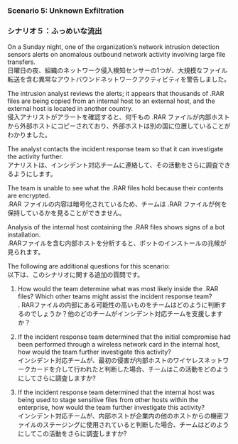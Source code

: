 ### Scenario 5: Unknown Exfiltration 
### シナリオ５：ふっめいな流出

On a Sunday night, one of the organization’s network intrusion detection sensors alerts on anomalous outbound network activity involving large file transfers.  
日曜日の夜、組織のネットワーク侵入検知センサーの1つが、大規模なファイル転送を含む異常なアウトバウンドネットワークアクティビティを警告しました。 

The intrusion analyst reviews the alerts; it appears that thousands of .RAR files are being copied from an internal host to an external host, and the external host is located in another country.  
侵入アナリストがアラートを確認すると、何千もの .RAR ファイルが内部ホストから外部ホストにコピーされており、外部ホストは別の国に位置していることがわかりました。

The analyst contacts the incident response team so that it can investigate the activity further.  
アナリストは、インシデント対応チームに連絡して、その活動をさらに調査できるようにします。

The team is unable to see what the .RAR files hold because their contents are encrypted.  
.RAR ファイルの内容は暗号化されているため、チームは .RAR ファイルが何を保持しているかを見ることができません。

Analysis of the internal host containing the .RAR files shows signs of a bot installation.  
.RARファイルを含む内部ホストを分析すると、ボットのインストールの兆候が見られます。

The following are additional questions for this scenario:  
以下は、このシナリオに関する追加の質問です。

1. How would the team determine what was most likely inside the .RAR files? Which other teams might assist the incident response team?  
. RARファイルの内部にある可能性の高いものをチームはどのように判断するのでしょうか？他のどのチームがインシデント対応チームを支援しますか？ 

2. If the incident response team determined that the initial compromise had been performed through a wireless network card in the internal host, how would the team further investigate this activity?  
インシデント対応チームが、最初の侵害が内部ホストのワイヤレスネットワークカードを介して行われたと判断した場合、チームはこの活動をどのようにしてさらに調査しますか? 

3. If the incident response team determined that the internal host was being used to stage sensitive files from other hosts within the enterprise, how would the team further investigate this activity?  
インシデント対応チームが、内部ホストが企業内の他のホストからの機密ファイルのステージングに使用されていると判断した場合、チームはどのようにしてこの活動をさらに調査しますか?